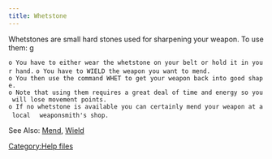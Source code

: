 ```yaml
---
title: Whetstone
---
```


Whetstones are small hard stones used for sharpening your weapon. To use
them: <nowiki>g

`o You have to either wear the whetstone on your belt or hold it in your hand.`
`o You have to WIELD the weapon you want to mend.`
`o You then use the command WHET to get your weapon back into good shape.`
`o Note that using them requires a great deal of time and energy so you will lose movement points.`
`o If no whetstone is available you can certainly mend your weapon at a local`
`  weaponsmith's shop.`

</pre>

See Also: [Mend](Mend "wikilink"), [Wield](Wield "wikilink")

[Category:Help files](Category:Help_files "wikilink")